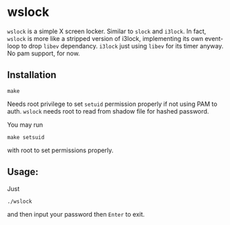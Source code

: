 wslock
========

`wslock` is a simple X screen locker. Similar to `slock` and `i3lock`. In fact,
`wslock` is more like a stripped version of i3lock, implementing its own
event-loop to drop `libev` dependancy. `i3lock` just using `libev` for its timer
anyway. No pam support, for now.

Installation
-------------

    make

Needs root privilege to set `setuid` permission properly if not using PAM to
auth. `wslock` needs root to read from shadow file for hashed password.

You may run

    make setsuid

with root to set permissions properly.


Usage:
--------

Just

    ./wslock

and then input your password then `Enter` to exit.




